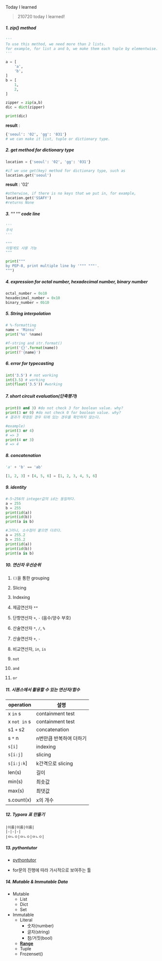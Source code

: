 Today I learned

> 210720 today I learned!



##### 1. zip() method

```python
'''
To use this method, we need more than 2 lists.
for example, for list a and b, we make them each tuple by elementwise.
'''

a = [
    'a',
    'b',
]
b = [
    1,
    2,
]

zipper = zip(a,b)
dic = dict(zipper)

print(dic)
```

**result** :

```python
{'seoul': '02', 'gg': '031'}
# we can make it list, tuple or dictionary type.
```



##### 2. get method for dictionary type

```python
location = {'seoul': '02', 'gg': '031'}

#if we use get(key) method for dictionary type, such as
location.get('seoul')
```

**result** : '02'

```python
#otherwise, if there is no keys that we put in, for example,
location.get('SSAFY')
#returns None
```



##### 3. ''' ''' code line

```python
'''
주석
'''

"""
이렇게도 사용 가능
"""

print("""
by PEP-8, print multiple line by '""" """'.
""")
```



##### 4. expression for octal number, hexadecimal number, binary number

```python
octal_number = 0o10
hexadecimal_number = 0x10
binary_number = 0b10
```



##### 5. String interpolation

```python
# %-formatting
name = 'Minsu'
print('%s' %name)

#f-string and str.format()
print('{}'.format(name))
print(f'{name}')
```



##### 6. error for typecasting

```python
int('3.5') # not working
int(3.5) # working
int(float('3.5')) #working
```



##### 7.  short circuit evaluation(단축평가)

```python
print(0 and 3) #do not check 3 for boolean value. why?
print(3 or 0) #do not check 0 for boolean value. why?
# 결과가 확정된 경우 뒤에 있는 경우를 확인하지 않는다.

#example)
print(3 or 4)
# => 3
print(4 or 3)
# => 4
```



##### 8. concatenation

```python
'a' + 'b' == 'ab'

[1, 2, 3] + [4, 5, 6] = [1, 2, 3, 4, 5, 6]
```



##### 9. identity

```python
#-5~256의 integer값의 id는 동일하다.
a = 255
b = 255
print(id(a))
print(id(b))
print(a is b)

#그러나, 소수점이 붙으면 다르다.
a = 255.2
b = 255.2
print(id(a))
print(id(b))
print(a is b)
```



##### 10. 연산자 우선순위

1. `()`을 통한 grouping

2. Slicing

3. Indexing

4. 제곱연산자
    `**`

4. 단항연산자 
    `+`, `-` (음수/양수 부호)

5. 산술연산자
    `*`, `/`, `%`
    
6. 산술연산자
    `+`, `-`

7. 비교연산자, `in`, `is`

8. `not`

9. `and` 

10. `or`



##### 11. 시퀀스에서 활용할 수 있는 연산자/함수

| operation    | 설명             |
| ------------ | ---------------- |
| x `in` s     | containment test |
| x `not in` s | containment test |
| s1 `+` s2    | concatenation    |
|s `*` n|n번만큼 반복하여 더하기|
|`s[i]`|indexing|
|`s[i:j]`|slicing|
|`s[i:j:k`]|k간격으로 slicing|
|len(s)|길이|
|min(s)|최솟값|
|max(s)|최댓값|
|s.count(x)|x의 개수|



##### 12. Typora 표 만들기

```
|이름|이름|이름|
|-|-|-|
|ㅁㄴㅇ|ㅁㄴㅇ|ㅁㄴㅇ|
```



##### 13. pythontutor

- [pythontutor](http://pythontutor.com/)

- for문의 진행에 따라 가시적으로 보여주는 툴



##### 14. Mutable & Immutable Data

- Mutable
  - List
  - Dict
  - Set
- Immutable
  - Literal
    - 숫자(number)
    - 글자(string)
    - 참/거짓(bool)
  - <u>**Range**</u>
  - Tuple
  - Frozenset()



